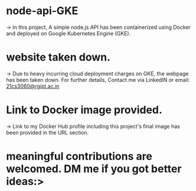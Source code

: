 # node-api-GKE
-> In this project, A simple node.js API has been containerized using Docker and deployed on Google Kubernetes Engine (GKE).

# website taken down.
-> Due to heavy incurring cloud deployment charges on GKE, the webpage has been taken down. For further details, Contact me via LinkedIN or email: <21cs3060@rgipt.ac.in>

# Link to Docker image provided.
-> Link to my Docker Hub profile including this project's final image has been provided in the URL section.

# meaningful contributions are welcomed. DM me if you got better ideas:>
